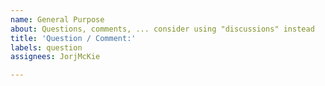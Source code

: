 ```yaml
---
name: General Purpose
about: Questions, comments, ... consider using "discussions" instead
title: 'Question / Comment:'
labels: question
assignees: JorjMcKie

---
```



